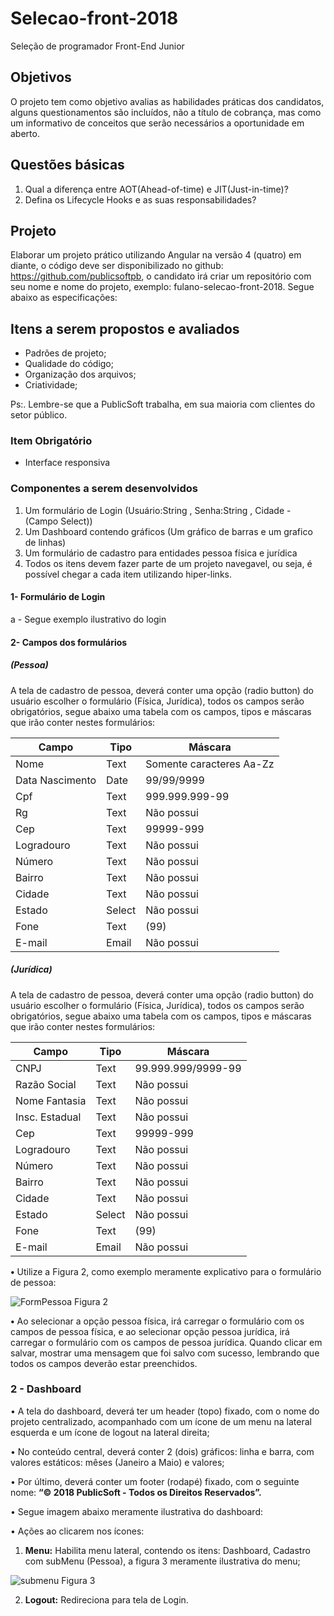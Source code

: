 # Selecao-front-2018
Seleção de programador Front-End Junior


## Objetivos
O projeto tem como objetivo avalias as habilidades práticas dos candidatos, alguns questionamentos são incluídos, não a título de cobrança, mas como um informativo de conceitos que serão necessários a oportunidade em aberto.


## Questões básicas

1.	Qual a diferença entre AOT(Ahead-of-time) e JIT(Just-in-time)?
2.	Defina os Lifecycle Hooks e as suas responsabilidades?



## Projeto

Elaborar um projeto prático utilizando Angular na versão 4 (quatro) em diante, o código deve ser disponibilizado no github: https://github.com/publicsoftpb, o candidato irá criar um repositório com seu nome e nome do projeto, exemplo: fulano-selecao-front-2018. Segue abaixo as especificações:

## Itens a serem propostos e avaliados

- Padrões de projeto;
- Qualidade do código;
- Organização dos arquivos;
- Criatividade;

Ps:. Lembre-se que a PublicSoft trabalha, em sua maioria com clientes do setor público. 

### Item Obrigatório
- Interface responsiva 

### Componentes a serem desenvolvidos
1.	Um formulário de Login (Usuário:String , Senha:String , Cidade - (Campo Select))
2.	Um Dashboard contendo gráficos (Um gráfico de barras e um grafico de linhas)
3.	Um formulário de cadastro para entidades pessoa física e jurídica
4.  Todos os itens devem fazer parte de um projeto navegavel, ou seja, é possível chegar a cada item utilizando hiper-links. 

#### 1- Formulário de Login
a - Segue exemplo ilustrativo do login

#### 2- Campos dos formulários 

##### (Pessoa)
A tela de cadastro de pessoa, deverá conter uma opção (radio button) do usuário escolher o formulário (Física, Jurídica), todos os campos serão obrigatórios, segue abaixo uma tabela com os campos, tipos e máscaras que irão conter nestes formulários:

|  Campo        |	Tipo	  |  Máscara				        |
|---------------|---------|-------------------------|
|Nome           |Text     |Somente caracteres Aa-Zz	|
|Data Nascimento|Date	    |99/99/9999	              |
|Cpf            |Text     |999.999.999-99           |
|Rg             |Text     |Não possui               |
|Cep            |Text     |99999-999                |
|Logradouro     |Text     |Não possui               |
|Número         |Text     |Não possui               |
|Bairro         |Text     |Não possui               |
|Cidade         |Text     |Não possui               |
|Estado         |Select   |Não possui               |
|Fone           |Text|(99)| 99999-9999              |
|E-mail         |Email    |Não possui               |



##### (Jurídica)
A tela de cadastro de pessoa, deverá conter uma opção (radio button) do usuário escolher o formulário (Física, Jurídica), todos os campos serão obrigatórios, segue abaixo uma tabela com os campos, tipos e máscaras que irão conter nestes formulários:

|  Campo        |	Tipo	  |  Máscara				        |
|---------------|---------|-------------------------|
|CNPJ           |Text     |99.999.999/9999-99       |
|Razão Social   |Text     |Não possui               |
|Nome Fantasia  |Text     |Não possui               |
|Insc. Estadual |Text     |Não possui               |
|Cep            |Text     |99999-999                |
|Logradouro     |Text     |Não possui               |
|Número         |Text     |Não possui               |
|Bairro         |Text     |Não possui               |
|Cidade         |Text     |Não possui               |
|Estado         |Select   |Não possui               |
|Fone           |Text|(99)| 99999-9999              |
|E-mail         |Email    |Não possui               |

**•** Utilize a Figura 2, como exemplo meramente explicativo para o formulário de pessoa:

![FormPessoa](https://github.com/publicsoftpb/selecao-front-2018/blob/master/formPessoa.png)
Figura 2


**•**	Ao selecionar a opção pessoa física, irá carregar o formulário com os campos de pessoa física, e ao selecionar opção pessoa jurídica, irá carregar o formulário com os campos de pessoa jurídica. Quando clicar em salvar, mostrar uma mensagem que foi salvo com sucesso, lembrando que todos os campos deverão estar preenchidos.


### 2 - Dashboard
•	A tela do dashboard, deverá ter um header (topo) fixado, com o nome do projeto centralizado, acompanhado com um ícone de um menu na lateral esquerda e um ícone de logout na lateral direita; 

• No conteúdo central, deverá conter 2 (dois) gráficos: linha e barra, com valores estáticos: mêses (Janeiro a Maio) e valores; 

• Por último, deverá conter um footer (rodapé) fixado, com o seguinte nome: 
                                      **“© 2018 PublicSoft - Todos os Direitos Reservados”.**
                                      
•	Segue imagem abaixo meramente ilustrativa do dashboard:

•	Ações ao clicarem nos ícones:

1. **Menu:** Habilita menu lateral, contendo os itens: Dashboard, Cadastro com subMenu (Pessoa), a figura 3  meramente ilustrativa do menu;	

![submenu](https://github.com/publicsoftpb/selecao-front-2018/blob/master/subMenu.png)
Figura 3

2. **Logout:** Redireciona para tela de Login.

